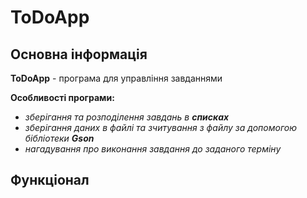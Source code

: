# ToDoApp

## Основна інформація

**ToDoApp** - програма для управління завданнями

**Особливості програми:**

- _зберігання та розподілення завдань в **списках**_
- _зберігання даних в файлі та зчитування з файлу за допомогою бібліотеки **Gson**_
- _нагадування про виконання завдання до заданого терміну_

## Функціонал
